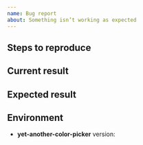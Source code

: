 ```yaml
---
name: Bug report
about: Something isn’t working as expected
---
```


## Steps to reproduce

<!-- Describe the steps with which you can reproduce the issue. -->

## Current result

<!-- Describe the result of the reproduction steps. -->

## Expected result

<!-- Describe the expected result of the reproduction steps. -->

## Environment

- **yet-another-color-picker** version: <!-- installed version number of the package -->
